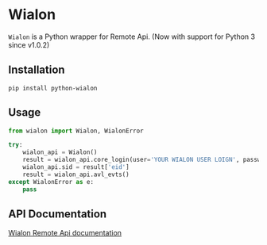 Wialon
=========

`Wialon` is a Python wrapper for Remote Api. (Now with support for Python 3 since v1.0.2)

Installation
------------
    pip install python-wialon
    
Usage
-----

```python
from wialon import Wialon, WialonError

try:
    wialon_api = Wialon()
    result = wialon_api.core_login(user='YOUR WIALON USER LOIGN', password='YOUR WIALON USER PASSWORD')
    wialon_api.sid = result['eid']
    result = wialon_api.avl_evts()
except WialonError as e:
    pass
```
    
API Documentation
-----------------

[Wialon Remote Api documentation](http://sdk.wialon.com/wiki/en/sidebar/remoteapi/apiref/apiref "Remote Api")
